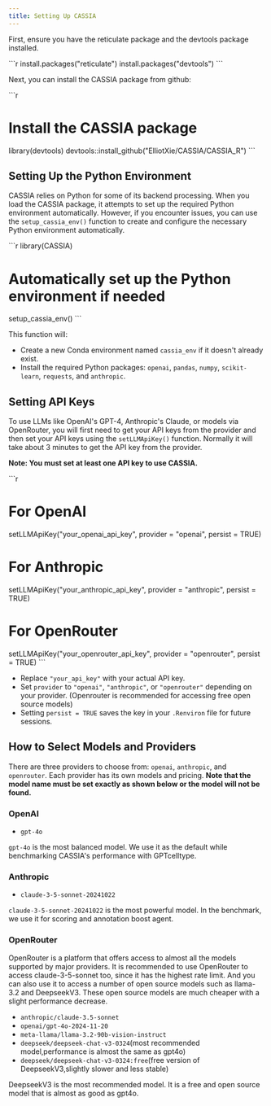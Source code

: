 ```yaml
---
title: Setting Up CASSIA
---
```


First, ensure you have the reticulate package and the devtools package installed.

\`\`\`r
install.packages("reticulate")
install.packages("devtools")
\`\`\`

Next, you can install the CASSIA package from github:

\`\`\`r
# Install the CASSIA package
library(devtools)
devtools::install_github("ElliotXie/CASSIA/CASSIA_R")
\`\`\`

## Setting Up the Python Environment

CASSIA relies on Python for some of its backend processing. When you load the CASSIA package, it attempts to set up the required Python environment automatically. However, if you encounter issues, you can use the `setup_cassia_env()` function to create and configure the necessary Python environment automatically.

\`\`\`r
library(CASSIA)

# Automatically set up the Python environment if needed
setup_cassia_env()
\`\`\`

This function will:

- Create a new Conda environment named `cassia_env` if it doesn't already exist.
- Install the required Python packages: `openai`, `pandas`, `numpy`, `scikit-learn`, `requests`, and `anthropic`.

## Setting API Keys


To use LLMs like OpenAI's GPT-4, Anthropic's Claude, or models via OpenRouter, you will first need to get your API keys from the provider and then set your API keys using the `setLLMApiKey()` function. Normally it will take about 3 minutes to get the API key from the provider.

**Note: You must set at least one API key to use CASSIA.**

\`\`\`r
# For OpenAI
setLLMApiKey("your_openai_api_key", provider = "openai", persist = TRUE)

# For Anthropic
setLLMApiKey("your_anthropic_api_key", provider = "anthropic", persist = TRUE)

# For OpenRouter
setLLMApiKey("your_openrouter_api_key", provider = "openrouter", persist = TRUE)
\`\`\`

- Replace `"your_api_key"` with your actual API key.
- Set `provider` to `"openai"`, `"anthropic"`, or `"openrouter"` depending on your provider. (Openrouter is recommended for accessing free open source models)
- Setting `persist = TRUE` saves the key in your `.Renviron` file for future sessions.



## How to Select Models and Providers

There are three providers to choose from: `openai`, `anthropic`, and `openrouter`. Each provider has its own models and pricing.
**Note that the model name must be set exactly as shown below or the model will not be found.**

### OpenAI

- `gpt-4o`

`gpt-4o` is the most balanced model. We use it as the default while benchmarking CASSIA's performance with GPTcelltype.

### Anthropic

- `claude-3-5-sonnet-20241022`

`claude-3-5-sonnet-20241022` is the most powerful model. In the benchmark, we use it for scoring and annotation boost agent.

### OpenRouter

OpenRouter is a platform that offers access to almost all the models supported by major providers. It is recommended to use OpenRouter to access claude-3-5-sonnet too, since it has the highest rate limit. And you can also use it to access a number of open source models such as llama-3.2 and DeepseekV3. These open source models are much cheaper with a slight performance decrease.

- `anthropic/claude-3.5-sonnet`
- `openai/gpt-4o-2024-11-20`
- `meta-llama/llama-3.2-90b-vision-instruct` 
- `deepseek/deepseek-chat-v3-0324`(most recommended model,performance is almost the same as gpt4o)
- `deepseek/deepseek-chat-v3-0324:free`(free version of DeepseekV3,slightly slower and less stable)

DeepseekV3 is the most recommended model. It is a free and open source model that is almost as good as gpt4o.
